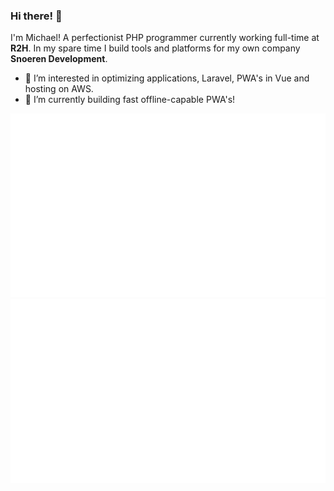 ### Hi there! 👋
I'm Michael! A perfectionist PHP programmer currently working full-time at **R2H**. In my spare time I build tools and platforms for my own company **Snoeren Development**.

- 👀 I’m interested in optimizing applications, Laravel, PWA's in Vue and hosting on AWS.
- 🌱 I’m currently building fast offline-capable PWA's!

![](https://raw.githubusercontent.com/MSnoeren/github-stats/master/generated/overview.svg#gh-dark-mode-only)
![](https://raw.githubusercontent.com/MSnoeren/github-stats/master/generated/languages.svg#gh-dark-mode-only)

